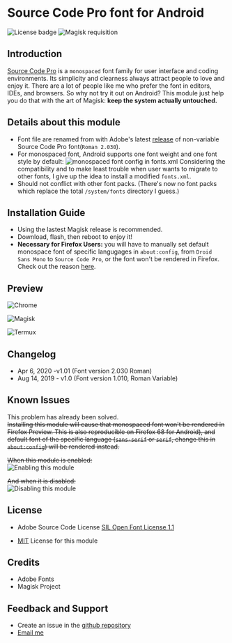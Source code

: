 # Source Code Pro font for Android

![License badge](https://img.shields.io/badge/License-MIT-blue) ![Magisk requisition](https://img.shields.io/badge/Magisk-19%2B-brightgreen)

## Introduction

[Source Code Pro](https://fonts.adobe.com/fonts/source-code-pro) is a `monospaced` font family for user interface and coding environments. Its simplicity and clearness always attract people to love and enjoy it. There are a lot of people like me who prefer the font in editors, IDEs, and browsers. So why not try it out on Android? This module just help you do that with the art of Magisk: **keep the system actually untouched.**

## Details about this module

- Font file are renamed from with Adobe's latest [release](https://github.com/adobe-fonts/source-code-pro/releases/tag/2.030R-ro%2F1.050R-it) of non-variable Source Code Pro font(`Roman 2.030`).
- For monospaced font, Android supports one font weight and one font style by default:
  ![monospaced font config in fonts.xml](./md-assets/monospaced-font-config.png)
  Considering the compatibility and to make least trouble when user wants to migrate to other fonts, I give up the idea to install a modified `fonts.xml`.
- Should not conflict with other font packs. (There's now no font packs which replace the total `/system/fonts` directory I guess.)

## Installation Guide

- Using the lastest Magisk release is recommended.
- Download, flash, then reboot to enjoy it!
- **Necessary for Firefox Users:** you will have to manually set default monospace font of specific langugages in `about:config`, from `Droid Sans Mono` to `Source Code Pro`, or the font won't be rendered in Firefox. Check out the reason [here](https://github.com/mozilla-mobile/fenix/issues/9723).

## Preview

![Chrome](./md-assets/Screenshot_Chrome_20190814-114107.png)

![Magisk](./md-assets/Screenshot_Magisk_Manager_20190814-114124.png)

![Termux](./md-assets/Screenshot_Termux_20190814-114413.png)

## Changelog

- Apr 6, 2020 -v1.01 (Font version 2.030 Roman)
- Aug 14, 2019 - v1.0  (Font version 1.010, Roman Variable)

## Known Issues

This problem has already been solved.  
~~Installing this module will cause that monospaced font won't be rendered in Firefox Preview. This is also reproducible on Firefox 68 for Android), and default font of the specific language (`sans-serif` or `serif`, change this in `about:config`) will be rendered instead.~~

~~When this module is enabled:~~  
![Enabling this module](./md-assets/enabling_this_module.jpeg)


~~And when it is disabled:~~  
![Disabling this module](./md-assets/disabling_this_module.jpeg)

## License

- Adobe Source Code License [SIL Open Font License 1.1
  ](https://github.com/adobe-fonts/source-code-pro/blob/release/LICENSE.txt)

- [MIT](https://github.com/moposx/Magisk-source-code-pro/blob/master/LICENSE) License for this module

## Credits

- Adobe Fonts
- Magisk Project

## Feedback and Support

- Create an issue in the [github repository](https://github.com/moposx/Magisk-source-code-pro)
- [Email me](mailto:moposx01@gmail.com)
